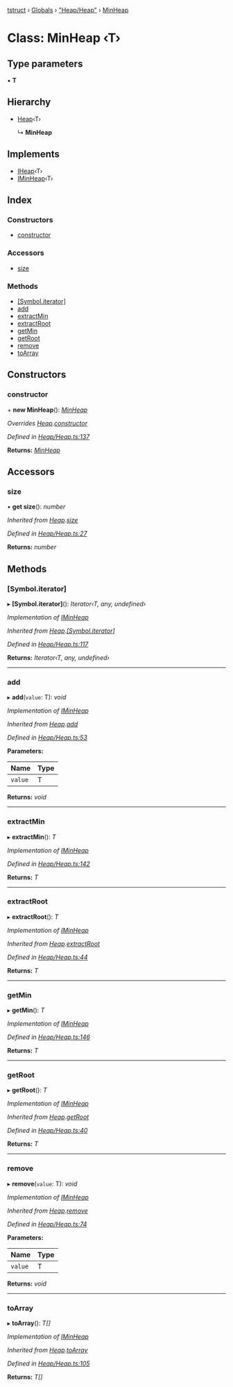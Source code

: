[tstruct](../README.md) › [Globals](../globals.md) › ["Heap/Heap"](../modules/_heap_heap_.md) › [MinHeap](_heap_heap_.minheap.md)

# Class: MinHeap ‹**T**›

## Type parameters

▪ **T**

## Hierarchy

* [Heap](_heap_heap_.heap.md)‹T›

  ↳ **MinHeap**

## Implements

* [IHeap](../interfaces/_heap_heap_.iheap.md)‹T›
* [IMinHeap](../interfaces/_heap_heap_.iminheap.md)‹T›

## Index

### Constructors

* [constructor](_heap_heap_.minheap.md#constructor)

### Accessors

* [size](_heap_heap_.minheap.md#size)

### Methods

* [[Symbol.iterator]](_heap_heap_.minheap.md#[symbol.iterator])
* [add](_heap_heap_.minheap.md#add)
* [extractMin](_heap_heap_.minheap.md#extractmin)
* [extractRoot](_heap_heap_.minheap.md#extractroot)
* [getMin](_heap_heap_.minheap.md#getmin)
* [getRoot](_heap_heap_.minheap.md#getroot)
* [remove](_heap_heap_.minheap.md#remove)
* [toArray](_heap_heap_.minheap.md#toarray)

## Constructors

###  constructor

\+ **new MinHeap**(): *[MinHeap](_heap_heap_.minheap.md)*

*Overrides [Heap](_heap_heap_.heap.md).[constructor](_heap_heap_.heap.md#constructor)*

*Defined in [Heap/Heap.ts:137](https://github.com/powerofsoul/tstruct/blob/c7939b3/src/Heap/Heap.ts#L137)*

**Returns:** *[MinHeap](_heap_heap_.minheap.md)*

## Accessors

###  size

• **get size**(): *number*

*Inherited from [Heap](_heap_heap_.heap.md).[size](_heap_heap_.heap.md#size)*

*Defined in [Heap/Heap.ts:27](https://github.com/powerofsoul/tstruct/blob/c7939b3/src/Heap/Heap.ts#L27)*

**Returns:** *number*

## Methods

###  [Symbol.iterator]

▸ **[Symbol.iterator]**(): *Iterator‹T, any, undefined›*

*Implementation of [IMinHeap](../interfaces/_heap_heap_.iminheap.md)*

*Inherited from [Heap](_heap_heap_.heap.md).[[Symbol.iterator]](_heap_heap_.heap.md#[symbol.iterator])*

*Defined in [Heap/Heap.ts:117](https://github.com/powerofsoul/tstruct/blob/c7939b3/src/Heap/Heap.ts#L117)*

**Returns:** *Iterator‹T, any, undefined›*

___

###  add

▸ **add**(`value`: T): *void*

*Implementation of [IMinHeap](../interfaces/_heap_heap_.iminheap.md)*

*Inherited from [Heap](_heap_heap_.heap.md).[add](_heap_heap_.heap.md#add)*

*Defined in [Heap/Heap.ts:53](https://github.com/powerofsoul/tstruct/blob/c7939b3/src/Heap/Heap.ts#L53)*

**Parameters:**

Name | Type |
------ | ------ |
`value` | T |

**Returns:** *void*

___

###  extractMin

▸ **extractMin**(): *T*

*Implementation of [IMinHeap](../interfaces/_heap_heap_.iminheap.md)*

*Defined in [Heap/Heap.ts:142](https://github.com/powerofsoul/tstruct/blob/c7939b3/src/Heap/Heap.ts#L142)*

**Returns:** *T*

___

###  extractRoot

▸ **extractRoot**(): *T*

*Implementation of [IMinHeap](../interfaces/_heap_heap_.iminheap.md)*

*Inherited from [Heap](_heap_heap_.heap.md).[extractRoot](_heap_heap_.heap.md#extractroot)*

*Defined in [Heap/Heap.ts:44](https://github.com/powerofsoul/tstruct/blob/c7939b3/src/Heap/Heap.ts#L44)*

**Returns:** *T*

___

###  getMin

▸ **getMin**(): *T*

*Implementation of [IMinHeap](../interfaces/_heap_heap_.iminheap.md)*

*Defined in [Heap/Heap.ts:146](https://github.com/powerofsoul/tstruct/blob/c7939b3/src/Heap/Heap.ts#L146)*

**Returns:** *T*

___

###  getRoot

▸ **getRoot**(): *T*

*Implementation of [IMinHeap](../interfaces/_heap_heap_.iminheap.md)*

*Inherited from [Heap](_heap_heap_.heap.md).[getRoot](_heap_heap_.heap.md#getroot)*

*Defined in [Heap/Heap.ts:40](https://github.com/powerofsoul/tstruct/blob/c7939b3/src/Heap/Heap.ts#L40)*

**Returns:** *T*

___

###  remove

▸ **remove**(`value`: T): *void*

*Implementation of [IMinHeap](../interfaces/_heap_heap_.iminheap.md)*

*Inherited from [Heap](_heap_heap_.heap.md).[remove](_heap_heap_.heap.md#remove)*

*Defined in [Heap/Heap.ts:74](https://github.com/powerofsoul/tstruct/blob/c7939b3/src/Heap/Heap.ts#L74)*

**Parameters:**

Name | Type |
------ | ------ |
`value` | T |

**Returns:** *void*

___

###  toArray

▸ **toArray**(): *T[]*

*Implementation of [IMinHeap](../interfaces/_heap_heap_.iminheap.md)*

*Inherited from [Heap](_heap_heap_.heap.md).[toArray](_heap_heap_.heap.md#toarray)*

*Defined in [Heap/Heap.ts:105](https://github.com/powerofsoul/tstruct/blob/c7939b3/src/Heap/Heap.ts#L105)*

**Returns:** *T[]*
